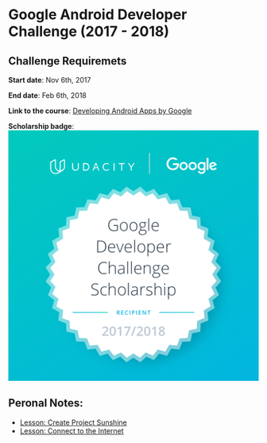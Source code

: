 # Google Android Developer Challenge (2017 - 2018)

## Challenge Requiremets

**Start date**: Nov 6th, 2017

**End date**: Feb 6th, 2018

**Link to the course**: [Developing Android Apps by Google](https://www.udacity.com/course/new-android-fundamentals--ud851)

**Scholarship badge**:
![Alt text](https://github.com/fireflyfif/android-dev-challenge/blob/master/assets/Google-Dev-EMEA-Badge.png "")

## Peronal Notes:
- [Lesson: Create Project Sunshine](https://github.com/fireflyfif/android-dev-challenge/blob/master/ud851-Exercises-student/Lesson01-Favorite-Toys/Article-01.md#lesson-create-project-sunshine)
- [Lesson: Connect to the Internet](https://github.com/fireflyfif/android-dev-challenge/blob/master/ud851-Exercises-student/Lesson02-GitHub-Repo-Search/Article-02.md#lesson-connect-to-the-internet)

